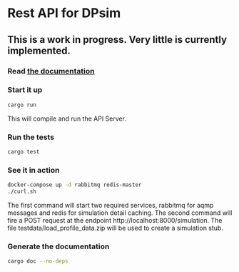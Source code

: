 
# Rest API for DPsim

## This is a work in progress. Very little is currently implemented.

### Read [the documentation](https://sogno-platform.github.io/dpsim-api/dpsim_api/index.html)

### Start it up

```bash
cargo run
```

This will compile and run the API Server.

### Run the tests

```bash
cargo test
```

### See it in action

```bash
docker-compose up -d rabbitmq redis-master
./curl.sh
```

The first command will start two required services, rabbitmq for aqmp messages and redis for simulation detail caching. The second command will fire a POST request at the endpoint http://localhost:8000/simulation. The file testdata/load_profile_data.zip will be used to create a simulation stub.

### Generate the documentation

```bash
cargo doc --no-deps
```


